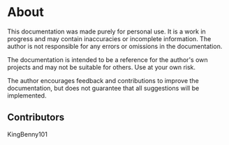 # About

This documentation was made purely for personal use. It is a work in progress and may contain inaccuracies or incomplete information. The author is not responsible for any errors or omissions in the documentation.

The documentation is intended to be a reference for the author's own projects and may not be suitable for others. Use at your own risk.

The author encourages feedback and contributions to improve the documentation, but does not guarantee that all suggestions will be implemented.

## Contributors

KingBenny101
